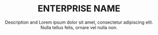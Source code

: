 ---
title:          ENTERPRISE NAME
subtitle:       Description and Lorem ipsum dolor sit amet, consectetur adipiscing elit. Nulla tellus felis, ornare vel nulla non.
image:          images/investment/aslan_img.jpg
inversed_image: images/investment/aslan_img2.jpg
href:           "#"
label:          link
description:    Lorem ipsum dolor sit amet, consectetur adipiscing elit. Nulla tellus felis, ornare vel nulla non, porttitor congue enim. Cras vehicula nisi eu tellus suscipit vestibulum. Integer congue at velit sit amet feugiat. Maecenas vehicula placerat iaculis. Donec pulvinar pellentesque orci ut congue.
sort:           6
---